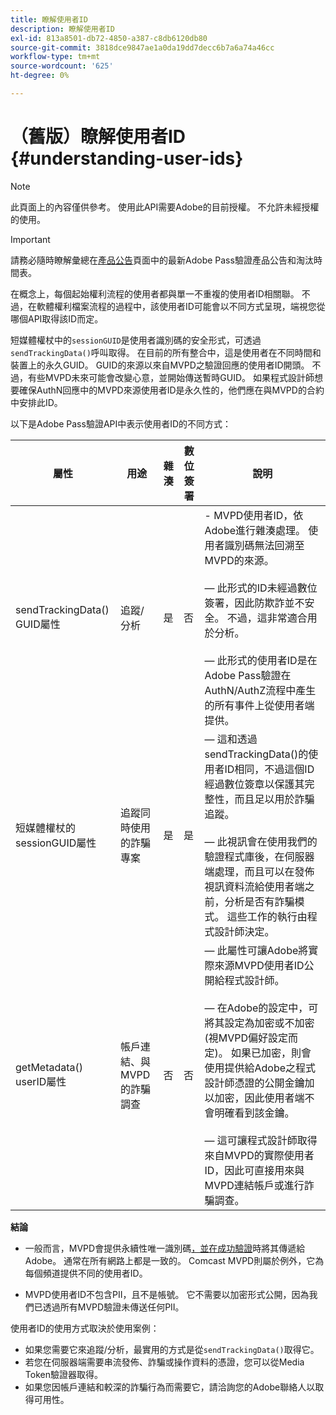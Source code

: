 ```yaml
---
title: 瞭解使用者ID
description: 瞭解使用者ID
exl-id: 813a8501-db72-4850-a387-c8db6120db80
source-git-commit: 3818dce9847ae1a0da19dd7decc6b7a6a74a46cc
workflow-type: tm+mt
source-wordcount: '625'
ht-degree: 0%

---
```


# （舊版）瞭解使用者ID {#understanding-user-ids}

>[!NOTE]
>
>此頁面上的內容僅供參考。 使用此API需要Adobe的目前授權。 不允許未經授權的使用。

>[!IMPORTANT]
>
> 請務必隨時瞭解彙總在[產品公告](/help/authentication/product-announcements.md)頁面中的最新Adobe Pass驗證產品公告和淘汰時間表。

在概念上，每個起始權利流程的使用者都與單一不重複的使用者ID相關聯。 不過，在軟體權利檔案流程的過程中，該使用者ID可能會以不同方式呈現，端視您從哪個API取得該ID而定。

短媒體權杖中的`sessionGUID`是使用者識別碼的安全形式，可透過`sendTrackingData()`呼叫取得。 在目前的所有整合中，這是使用者在不同時間和裝置上的永久GUID。 GUID的來源以來自MVPD之驗證回應的使用者ID開頭。 不過，有些MVPD未來可能會改變心意，並開始傳送暫時GUID。 如果程式設計師想要確保AuthN回應中的MVPD來源使用者ID是永久性的，他們應在與MVPD的合約中安排此ID。

以下是Adobe Pass驗證API中表示使用者ID的不同方式：

| 屬性 | 用途 | 雜湊 | 數位簽署 | 說明 |
| --- | --- | --- | --- | --- |
| sendTrackingData() GUID屬性 | 追蹤/分析 | 是 | 否 | - MVPD使用者ID，依Adobe進行雜湊處理。 使用者識別碼無法回溯至MVPD的來源。</br> </br> — 此形式的ID未經過數位簽署，因此防欺詐並不安全。 不過，這非常適合用於分析。 </br> </br> — 此形式的使用者ID是在Adobe Pass驗證在AuthN/AuthZ流程中產生的所有事件上從使用者端提供。 |
| 短媒體權杖的sessionGUID屬性 | 追蹤同時使用的詐騙專案 | 是 | 是 |  — 這和透過sendTrackingData()的使用者ID相同，不過這個ID經過數位簽章以保護其完整性，而且足以用於詐騙追蹤。</br> </br> — 此視訊會在使用我們的驗證程式庫後，在伺服器端處理，而且可以在發佈視訊資料流給使用者端之前，分析是否有詐騙模式。  這些工作的執行由程式設計師決定。 |
| getMetadata() userID屬性 | 帳戶連結、與MVPD的詐騙調查 | 否 | 否 |  — 此屬性可讓Adobe將實際來源MVPD使用者ID公開給程式設計師。</br> </br> — 在Adobe的設定中，可將其設定為加密或不加密(視MVPD偏好設定而定)。 如果已加密，則會使用提供給Adobe之程式設計師憑證的公開金鑰加以加密，因此使用者端不會明確看到該金鑰。</br> </br> — 這可讓程式設計師取得來自MVPD的實際使用者ID，因此可直接用來與MVPD連結帳戶或進行詐騙調查。 |


**結論**

* 一般而言，MVPD會提供永續性唯一識別碼<u>，並在成功驗證</u>時將其傳遞給Adobe。 通常在所有網路上都是一致的。 Comcast MVPD則屬於例外，它為每個頻道提供不同的使用者ID。

* MVPD使用者ID不包含PII，且不是帳號。 它不需要以加密形式公開，因為我們已透過所有MVPD驗證未傳送任何PII。

使用者ID的使用方式取決於使用案例：

* 如果您需要它來追蹤/分析，最實用的方式是從`sendTrackingData()`取得它。
* 若您在伺服器端需要串流發佈、詐騙或操作資料的憑證，您可以從Media Token驗證器取得。
* 如果您因帳戶連結和較深的詐騙行為而需要它，請洽詢您的Adobe聯絡人以取得可用性。
